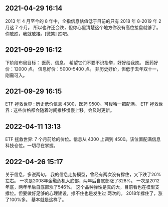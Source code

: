 ## 2021-04-29 16:14

2013 年 4 月至今的 8 年中，全指信息估值低于目前的只有 2018 年 8-2019 年 2 月这 7 个月。
所以也许还会跌，但你心里清楚这个地方你没有高位接盘就够了。
你敢跌，我就敢接。[微笑] 跌吧。

## 2021-09-29 16:12

下阶段布局目标：
医药、信息。
希望它们不要不识抬举，好好给我跌。
医药好价：12000 点。
信息好价：5000-5400 点。
非历史好价，但低于去年双十一，刚需可入。

## 2021-09-29 16:15

ETF 拯救世界 : 历史低价信息 4300，医药 9500。可梭哈一把配满。
ETF 拯救世界 : 这些价格都会随着时间推移慢慢上移。会及时更新。

## 2022-04-11 13:13

ETF 拯救世界: 7 个月前给的价位。信息从 4300 上调到 4500。该位置配满信息科技仓位。一切尽在掌握。

## 2022-04-26 15:17

关于信息，多说两句。
我的信息走势模型，曾经有两次没有撑住，又下跌了20%左右。
一次是2008年金融危机大底部，两年后自底部涨了328%。
一次是2012年底，两年半后自底部涨了546%。
这个品种弹性是真的大，目前看也在模型支撑位。但要做好足够的心理建设，撑不住也是发生过
两次的。
2018年撑住了，涨了100%多。
基本就是这样了。
